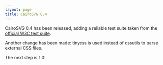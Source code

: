 ```yaml
---
layout: page
title: CairoSVG 0.4
---
```


CairoSVG 0.4 has been released, adding a reliable test suite taken from the
[official W3C test
suite](http://www.w3.org/Graphics/SVG/WG/wiki/Test_Suite_Overview).

Another change has been made: tinycss is used instead of cssutils to parse
external CSS files.

The next step is 1.0!
